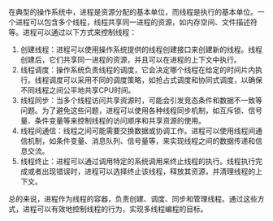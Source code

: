 在典型的操作系统中，进程是资源分配的基本单位，而线程是执行的基本单位。一个进程可以包含多个线程，线程共享同一进程的资源，如内存空间、文件描述符等。进程可以通过以下方式来控制线程：

1. 创建线程：进程可以使用操作系统提供的线程创建接口来创建新的线程。线程创建后，它们共享同一进程的资源，并且可以在进程的上下文中执行。
2. 线程调度：操作系统负责线程的调度，它会决定哪个线程在给定的时间片内执行。线程调度可以采用不同的调度策略，如抢占式调度和协同式调度，以确保不同线程之间公平地共享CPU时间。
3. 线程同步：当多个线程访问共享资源时，可能会引发竞态条件和数据不一致等问题。为了避免这些问题，进程可以使用各种线程同步机制，如互斥锁、信号量、条件变量等来控制线程的访问顺序和共享资源的使用。
4. 线程间通信：线程之间可能需要交换数据或协调工作。进程可以使用线程间通信机制，如条件变量、消息队列、信号量等，来实现线程之间的数据传递和信息交流。
5. 线程终止：进程可以通过调用特定的系统调用来终止线程的执行。线程执行完成或者出现错误时，进程可以选择终止该线程，释放其资源，并清理线程的上下文。

总的来说，进程作为线程的容器，负责创建、调度、同步和管理线程。通过这些方式，进程可以有效地控制线程的行为，实现多线程编程的目标。